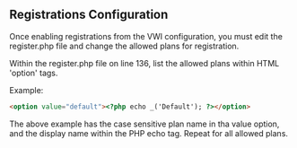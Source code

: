 ## Registrations Configuration

Once enabling registrations from the VWI configuration, you must edit the register.php file and change the allowed plans for registration.

Within the register.php file on line 136, list the allowed plans within HTML 'option' tags.

Example:

```html
<option value="default"><?php echo _('Default'); ?></option>
```

The above example has the case sensitive plan name in tha value option, and the display name within the PHP echo tag. Repeat for all allowed plans.